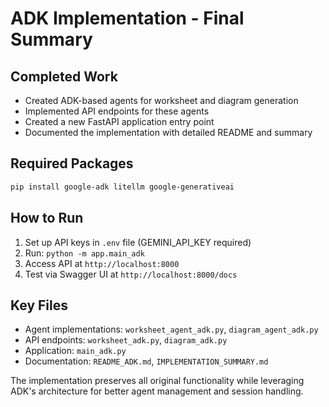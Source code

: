 # ADK Implementation - Final Summary

## Completed Work

- Created ADK-based agents for worksheet and diagram generation
- Implemented API endpoints for these agents
- Created a new FastAPI application entry point
- Documented the implementation with detailed README and summary

## Required Packages

```bash
pip install google-adk litellm google-generativeai
```

## How to Run

1. Set up API keys in `.env` file (GEMINI_API_KEY required)
2. Run: `python -m app.main_adk`
3. Access API at `http://localhost:8000`
4. Test via Swagger UI at `http://localhost:8000/docs`

## Key Files

- Agent implementations: `worksheet_agent_adk.py`, `diagram_agent_adk.py`
- API endpoints: `worksheet_adk.py`, `diagram_adk.py`
- Application: `main_adk.py`
- Documentation: `README_ADK.md`, `IMPLEMENTATION_SUMMARY.md`

The implementation preserves all original functionality while leveraging ADK's architecture for better agent management and session handling.